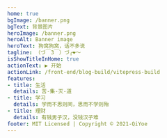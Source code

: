 ```yaml
---
home: true
bgImage: /banner.png
bgText: 背景图片
heroImage: /banner.png
heroAlt: Banner image
heroText: 狗窝狗窝，话不多说
tagline: （づ￣3￣）づ╭❤～
isShowTitleInHome: true
actionText: ▶ 开始
actionLink: /front-end/blog-build/vitepress-build
features:
- title: 生活
  details: 苦-集-灭-道
- title: 学习
  details: 学而不思则罔，思而不学则殆
- title: 理财
  details: 有钱男子汉，没钱汉子难
footer: MIT Licensed | Copyright © 2021-QiYoe
---
```

